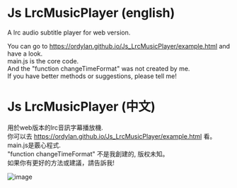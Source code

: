 # Js LrcMusicPlayer (english)
A lrc audio subtitle player for web version.

You can go to https://ordylan.github.io/Js_LrcMusicPlayer/example.html and have a look.<br>
main.js is the core code.<br>
And the "function changeTimeFormat" was not created by me.<br>
If you have better methods or suggestions, please tell me!<br>

# Js LrcMusicPlayer (中文) 

用於web版本的lrc音訊字幕播放機.<br>
你可以去 https://ordylan.github.io/Js_LrcMusicPlayer/example.html 看。<br>
main.js是覈心程式.<br>
"function changeTimeFormat" 不是我創建的, 版权未知。<br>
如果你有更好的方法或建議，請告訴我! <br>

![image](https://user-images.githubusercontent.com/56828391/195979641-dbe3283b-e94e-4ac9-a8cc-e6be59d799dd.png)
